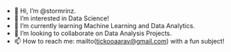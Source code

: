 - 👋 Hi, I’m @stormrinz.
- 👀 I’m interested in Data Science!
- 🌱 I’m currently learning Machine Learning and Data Analytics.
- 💞️ I’m looking to collaborate on Data Analysis Projects.
- 📫 How to reach me: mailto(tickooaarav@gmail.com) with a fun subject!
 
<!---
stormrinz/stormrinz is a ✨ special ✨ repository because its `README.md` (this file) appears on your GitHub profile.
You can click the Preview link to take a look at your changes.
--->
